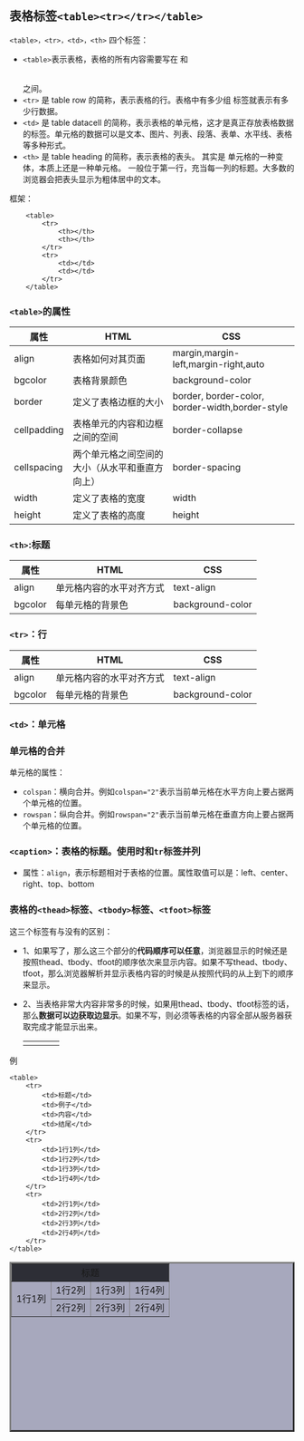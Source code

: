 ## 表格标签`<table><tr></tr></table>`

`<table>，<tr>，<td>，<th>` 四个标签：

* `<table>`表示表格，表格的所有内容需要写在 <table> 和 </table> 之间。
* `<tr>` 是 table row 的简称，表示表格的行。表格中有多少组 <tr> 标签就表示有多少行数据。
* `<td>` 是 table datacell 的简称，表示表格的单元格，这才是真正存放表格数据的标签。单元格的数据可以是文本、图片、列表、段落、表单、水平线、表格等多种形式。
* `<th>` 是 table heading 的简称，表示表格的表头。<th> 其实是 <td> 单元格的一种变体，本质上还是一种单元格。<th> 一般位于第一行，充当每一列的标题。大多数的浏览器会把表头显示为粗体居中的文本。



框架：

        <table>
            <tr>
                <th></th>
                <th></th>
            </tr>
            <tr>
                <td></td>
                <td></td>
            </tr>
        </table>

### `<table>`的属性

|属性|HTML|CSS|
|---|---|---|
|align|表格如何对其页面|margin,margin-left,margin-right,auto|
|bgcolor|表格背景颜色| background-color|
|border|定义了表格边框的大小|border, border-color, border-width,border-style|
|cellpadding|表格单元的内容和边框之间的空间|border-collapse|
|cellspacing|两个单元格之间空间的大小（从水平和垂直方向上）|border-spacing|
|width|定义了表格的宽度|width|
|height|定义了表格的高度|height|

### `<th>`:标题
|属性|HTML|CSS|
|---|---|---|
|align|单元格内容的水平对齐方式|text-align|
|bgcolor|每单元格的背景色|background-color|


### `<tr>`：行

|属性|HTML|CSS|
|---|---|---|
|align|单元格内容的水平对齐方式|text-align|
|bgcolor|每单元格的背景色|background-color|



### `<td>`：单元格



### 单元格的合并

单元格的属性：

- `colspan`：横向合并。例如`colspan="2"`表示当前单元格在水平方向上要占据两个单元格的位置。
- `rowspan`：纵向合并。例如`rowspan="2"`表示当前单元格在垂直方向上要占据两个单元格的位置。





### `<caption>`：表格的标题。使用时和`tr`标签并列
 - 属性：`align`，表示标题相对于表格的位置。属性取值可以是：left、center、right、top、bottom
  

### 表格的`<thead>`标签、`<tbody>`标签、`<tfoot>`标签

这三个标签有与没有的区别：

- 1、如果写了，那么这三个部分的**代码顺序可以任意**，浏览器显示的时候还是按照thead、tbody、tfoot的顺序依次来显示内容。如果不写thead、tbody、tfoot，那么浏览器解析并显示表格内容的时候是从按照代码的从上到下的顺序来显示。
- 2、当表格非常大内容非常多的时候，如果用thead、tbody、tfoot标签的话，那么**数据可以边获取边显示**。如果不写，则必须等表格的内容全部从服务器获取完成才能显示出来。



    <table>
        <tr>
            <td></td>
            <td></td>
            <td></td>
            <td></td>
        </tr>
    </table>

例


    <table>
        <tr>
            <td>标题</td>
            <td>例子</td>
            <td>内容</td>
            <td>结尾</td>
        </tr>
        <tr>
            <td>1行1列</td>
            <td>1行2列</td>
            <td>1行3列</td>
            <td>1行4列</td>
        </tr>
        <tr>
            <td>2行1列</td>
            <td>2行2列</td>
            <td>2行3列</td>
            <td>2行4列</td>
        </tr>
    </table>

<table border="3" width="500" height="300" align="center" bgcolor="#a7a8bd">
	<tr align="center" bgcolor="#2d2e36">
		<td colspan="4">标题</td>
	</tr>
    <tr>
		<td rowspan="2">1行1列</td>
		<td>1行2列</td>
		<td>1行3列</td>
		<td>1行4列</td>
	</tr>
    <tr>
		<td>2行2列</td>
		<td>2行3列</td>
		<td>2行4列</td>
	</tr>
</table>